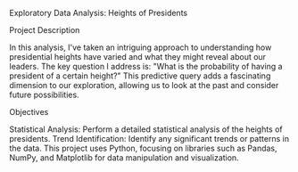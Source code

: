 Exploratory Data Analysis: Heights of Presidents

Project Description

In this analysis, I've taken an intriguing approach to understanding how presidential heights have varied and what they might reveal about our leaders. The key question I address is: "What is the probability of having a president of a certain height?" This predictive query adds a fascinating dimension to our exploration, allowing us to look at the past and consider future possibilities.

Objectives

Statistical Analysis: Perform a detailed statistical analysis of the heights of presidents.
Trend Identification: Identify any significant trends or patterns in the data.
This project uses Python, focusing on libraries such as Pandas, NumPy, and Matplotlib for data manipulation and visualization.
